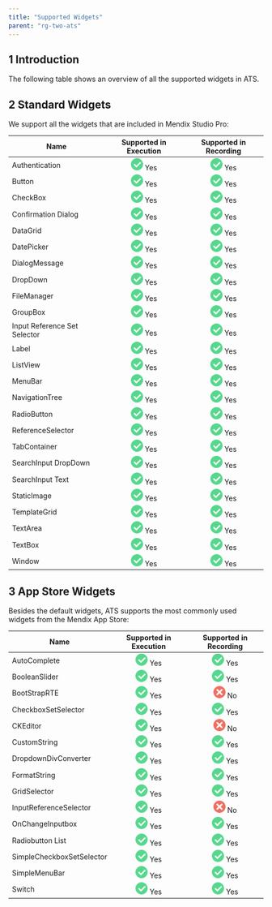 ```yaml
---
title: "Supported Widgets"
parent: "rg-two-ats"
---
```


## 1 Introduction

The following table shows an overview of all the supported widgets in ATS.

## 2 Standard Widgets

We support all the widgets that are included in Mendix Studio Pro:

| Name | Supported in Execution | Supported in Recording |
| ---- | :--------------------: | :--------------------: |
| Authentication | ![](attachments/rg-two-supported-widgets/green.png) Yes | ![](attachments/rg-two-supported-widgets/green.png) Yes |
| Button |![](attachments/rg-two-supported-widgets/green.png) Yes | ![](attachments/rg-two-supported-widgets/green.png) Yes |
| CheckBox | ![](attachments/rg-two-supported-widgets/green.png) Yes | ![](attachments/rg-two-supported-widgets/green.png) Yes |
| Confirmation Dialog | ![](attachments/rg-two-supported-widgets/green.png) Yes | ![](attachments/rg-two-supported-widgets/green.png) Yes |
| DataGrid | ![](attachments/rg-two-supported-widgets/green.png) Yes |  ![](attachments/rg-two-supported-widgets/green.png) Yes|
| DatePicker | ![](attachments/rg-two-supported-widgets/green.png) Yes | ![](attachments/rg-two-supported-widgets/green.png) Yes |
| DialogMessage | ![](attachments/rg-two-supported-widgets/green.png) Yes | ![](attachments/rg-two-supported-widgets/green.png) Yes |
| DropDown | ![](attachments/rg-two-supported-widgets/green.png) Yes | ![](attachments/rg-two-supported-widgets/green.png) Yes |
| FileManager | ![](attachments/rg-two-supported-widgets/green.png) Yes | ![](attachments/rg-two-supported-widgets/green.png) Yes |
| GroupBox | ![](attachments/rg-two-supported-widgets/green.png) Yes | ![](attachments/rg-two-supported-widgets/green.png) Yes |
| Input Reference Set Selector | ![](attachments/rg-two-supported-widgets/green.png) Yes | ![](attachments/rg-two-supported-widgets/green.png) Yes |
| Label | ![](attachments/rg-two-supported-widgets/green.png) Yes | ![](attachments/rg-two-supported-widgets/green.png) Yes|
| ListView | ![](attachments/rg-two-supported-widgets/green.png) Yes | ![](attachments/rg-two-supported-widgets/green.png) Yes |
| MenuBar | ![](attachments/rg-two-supported-widgets/green.png) Yes | ![](attachments/rg-two-supported-widgets/green.png) Yes |
| NavigationTree | ![](attachments/rg-two-supported-widgets/green.png) Yes | ![](attachments/rg-two-supported-widgets/green.png) Yes |
| RadioButton | ![](attachments/rg-two-supported-widgets/green.png) Yes | ![](attachments/rg-two-supported-widgets/green.png) Yes |
| ReferenceSelector | ![](attachments/rg-two-supported-widgets/green.png) Yes | ![](attachments/rg-two-supported-widgets/green.png) Yes |
| TabContainer | ![](attachments/rg-two-supported-widgets/green.png) Yes | ![](attachments/rg-two-supported-widgets/green.png) Yes |
| SearchInput DropDown | ![](attachments/rg-two-supported-widgets/green.png) Yes | ![](attachments/rg-two-supported-widgets/green.png) Yes |
| SearchInput Text | ![](attachments/rg-two-supported-widgets/green.png) Yes | ![](attachments/rg-two-supported-widgets/green.png) Yes |
| StaticImage | ![](attachments/rg-two-supported-widgets/green.png) Yes | ![](attachments/rg-two-supported-widgets/green.png) Yes |
| TemplateGrid | ![](attachments/rg-two-supported-widgets/green.png) Yes | ![](attachments/rg-two-supported-widgets/green.png) Yes |
| TextArea | ![](attachments/rg-two-supported-widgets/green.png) Yes | ![](attachments/rg-two-supported-widgets/green.png) Yes |
| TextBox | ![](attachments/rg-two-supported-widgets/green.png) Yes | ![](attachments/rg-two-supported-widgets/green.png) Yes |
| Window | ![](attachments/rg-two-supported-widgets/green.png) Yes | ![](attachments/rg-two-supported-widgets/green.png) Yes |

## 3 App Store Widgets

Besides the default widgets, ATS supports the most commonly used widgets from the Mendix App Store:

| Name | Supported in Execution | Supported in Recording |
| ---- | :--------------------: | :--------------------: |
| AutoComplete |  ![](attachments/rg-two-supported-widgets/green.png) Yes | ![](attachments/rg-two-supported-widgets/green.png) Yes|
| BooleanSlider |  ![](attachments/rg-two-supported-widgets/green.png) Yes | ![](attachments/rg-two-supported-widgets/green.png) Yes|
| BootStrapRTE | ![](attachments/rg-two-supported-widgets/green.png) Yes | ![](attachments/rg-two-supported-widgets/red.png) No |
| CheckboxSetSelector | ![](attachments/rg-two-supported-widgets/green.png) Yes | ![](attachments/rg-two-supported-widgets/green.png) Yes |
| CKEditor | ![](attachments/rg-two-supported-widgets/green.png) Yes | ![](attachments/rg-two-supported-widgets/red.png) No |
| CustomString | ![](attachments/rg-two-supported-widgets/green.png) Yes | ![](attachments/rg-two-supported-widgets/green.png) Yes |
| DropdownDivConverter | ![](attachments/rg-two-supported-widgets/green.png) Yes | ![](attachments/rg-two-supported-widgets/green.png) Yes|
| FormatString | ![](attachments/rg-two-supported-widgets/green.png) Yes | ![](attachments/rg-two-supported-widgets/green.png) Yes |
| GridSelector | ![](attachments/rg-two-supported-widgets/green.png) Yes | ![](attachments/rg-two-supported-widgets/green.png) Yes |
| InputReferenceSelector | ![](attachments/rg-two-supported-widgets/green.png) Yes | ![](attachments/rg-two-supported-widgets/red.png) No |
| OnChangeInputbox | ![](attachments/rg-two-supported-widgets/green.png) Yes | ![](attachments/rg-two-supported-widgets/green.png) Yes |
| Radiobutton List | ![](attachments/rg-two-supported-widgets/green.png) Yes | ![](attachments/rg-two-supported-widgets/green.png) Yes |
| SimpleCheckboxSetSelector | ![](attachments/rg-two-supported-widgets/green.png) Yes | ![](attachments/rg-two-supported-widgets/green.png) Yes |
| SimpleMenuBar | ![](attachments/rg-two-supported-widgets/green.png) Yes | ![](attachments/rg-two-supported-widgets/green.png) Yes |
| Switch | ![](attachments/rg-two-supported-widgets/green.png) Yes | ![](attachments/rg-two-supported-widgets/green.png) Yes |